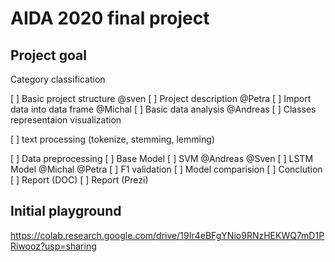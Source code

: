 # AIDA 2020 final project

## Project goal
Category classification

[ ] Basic project structure @sven
[ ] Project description @Petra
[ ] Import data into data frame @Michal
[ ] Basic data analysis @Andreas
  [ ] Classes representaion visualization
  
[ ] text processing (tokenize, stemming, lemming)  
  
[ ] Data preprocessing
[ ] Base Model
[ ] SVM @Andreas @Sven
[ ] LSTM Model @Michal @Petra
[ ] F1 validation
[ ] Model comparision
[ ] Conclution
[ ] Report (DOC)
[ ] Report (Prezi)


## Initial playground

https://colab.research.google.com/drive/19Ir4eBFgYNio9RNzHEKWQ7mD1PRiwooz?usp=sharing
